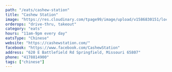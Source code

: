 ```yaml
---
path: "/eats/cashew-station"
title: "Cashew Station"
image: "https://res.cloudinary.com/tpage99/image/upload/v1586830151/local417eats/local417eatslogo.png"
orderops: "drive-thru, takeout"
category: "eats"
hours: "11am-9pm every day"
eatsType: "Chinese"
website: "https://cashewstation.com/"
facebook: "https://www.facebook.com/CashewStation"
address: "620 E Battlefield Rd Springfield, Missouri 65807"
phone: "4178814900"
tags: ["chinese"]
---
```

